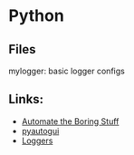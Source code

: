 # Python

## Files
mylogger: basic logger configs

## Links:
- [Automate the Boring Stuff][1]
- [pyautogui][2]
- [Loggers][3]

[1]: https://automatetheboringstuff.com
[2]: http://pyautogui.readthedocs.io
[3]: https://docs.python.org/3/library/logging.html
